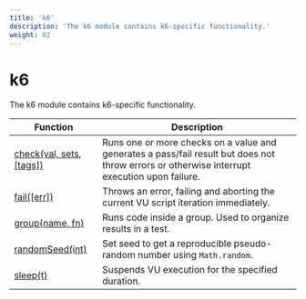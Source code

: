 ```yaml
---
title: 'k6'
description: 'The k6 module contains k6-specific functionality.'
weight: 02
---
```


# k6

The k6 module contains k6-specific functionality.

| Function                                                                                     | Description                                                                                                                                  |
| -------------------------------------------------------------------------------------------- | -------------------------------------------------------------------------------------------------------------------------------------------- |
| [check(val, sets, [tags])](https://grafana.com/docs/k6/<K6_VERSION>/javascript-api/k6/check) | Runs one or more checks on a value and generates a pass/fail result but does not throw errors or otherwise interrupt execution upon failure. |
| [fail([err])](https://grafana.com/docs/k6/<K6_VERSION>/javascript-api/k6/fail)               | Throws an error, failing and aborting the current VU script iteration immediately.                                                           |
| [group(name, fn)](https://grafana.com/docs/k6/<K6_VERSION>/javascript-api/k6/group)          | Runs code inside a group. Used to organize results in a test.                                                                                |
| [randomSeed(int)](https://grafana.com/docs/k6/<K6_VERSION>/javascript-api/k6/random-seed)    | Set seed to get a reproducible pseudo-random number using `Math.random`.                                                                     |
| [sleep(t)](https://grafana.com/docs/k6/<K6_VERSION>/javascript-api/k6/sleep)                 | Suspends VU execution for the specified duration.                                                                                            |

